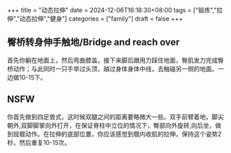 +++
title = "动态拉伸"
date = 2024-12-06T16:18:30+08:00
tags = ["锻炼","拉伸","动态拉伸","健身"]
categories = ["family"]
draft = false
+++

## 臀桥转身伸手触地/Bridge and reach over
首先你躺在地面上，然后弯曲膝盖，接下来脚后跟用力踩住地面，臀肌发力完成臀桥动作；与此同时一只手举过头顶，越过身体身体中线，去触碰另一侧的地面。一边做10-15下。

## NSFW
你首先做到四足兽式，这时候双腿之间的距离要略微大一些。双手前臂着地，脚尖朝外,双脚脚掌向外打开，在保证脊柱中立位的情况下，臀部向外旋转,向后坐，做到屈髋动作。在拉伸的底部位置，你应该感觉到髋内收肌的拉伸，保持这个姿势2秒，然后重复10-15次。

